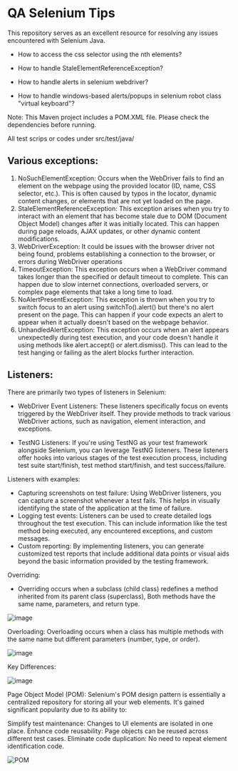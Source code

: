 # QA Selenium Tips
This repository serves as an excellent resource for resolving any issues encountered with Selenium Java.

- How to access the css selector using the nth elements?

- How to handle StaleElementReferenceException?

- How to handle alerts in selenium webdriver?

- How to handle windows-based alerts/popups in selenium robot class "virtual keyboard"?

Note: This Maven project includes a POM.XML file. Please check the dependencies before running.

All test scrips or codes under src/test/java/

## Various exceptions:
1. NoSuchElementException: Occurs when the WebDriver fails to find an element on the webpage using the provided locator (ID, name, CSS selector, etc.). This is often caused by typos in the locator, dynamic content changes, or elements that are not yet loaded on the page.
2. StaleElementReferenceException: This exception arises when you try to interact with an element that has become stale due to DOM (Document Object Model) changes after it was initially located. This can happen during page reloads, AJAX updates, or other dynamic content modifications.
3. WebDriverException: It could be issues with the browser driver not being found, problems establishing a connection to the browser, or errors during WebDriver operations
4. TimeoutException: This exception occurs when a WebDriver command takes longer than the specified or default timeout to complete. This can happen due to slow internet connections, overloaded servers, or complex page elements that take a long time to load.
5. NoAlertPresentException: This exception is thrown when you try to switch focus to an alert using switchTo().alert() but there's no alert present on the page. This can happen if your code expects an alert to appear when it actually doesn't based on the webpage behavior.
6. UnhandledAlertException: This exception occurs when an alert appears unexpectedly during test execution, and your code doesn't handle it using methods like alert.accept() or alert.dismiss(). This can lead to the test hanging or failing as the alert blocks further interaction.

## Listeners:
There are primarily two types of listeners in Selenium:

- WebDriver Event Listeners: These listeners specifically focus on events triggered by the WebDriver itself. They provide methods to track various WebDriver actions, such as navigation, element interaction, and exceptions.

- TestNG Listeners:  If you're using TestNG as your test framework alongside Selenium, you can leverage TestNG listeners. These listeners offer hooks into various stages of the test execution process, including test suite start/finish, test method start/finish, and test success/failure.

Listeners with examples: 
- Capturing screenshots on test failure: Using WebDriver listeners, you can capture a screenshot whenever a test fails. This helps in visually identifying the state of the application at the time of failure.
- Logging test events: Listeners can be used to create detailed logs throughout the test execution. This can include information like the test method being executed, any encountered exceptions, and custom messages.
- Custom reporting: By implementing listeners, you can generate customized test reports that include additional data points or visual aids beyond the basic information provided by the testing framework.

Overriding:
- Overriding occurs when a subclass (child class) redefines a method inherited from its parent class (superclass), Both methods have the same name, parameters, and return type.

![image](https://github.com/Haitham-Mahmoud/QA_Automation_Selenium_Java/assets/37036064/82b315c3-f829-4425-8074-cbb12c8ded2c)


Overloading:
Overloading occurs when a class has multiple methods with the same name but different parameters (number, type, or order).

![image](https://github.com/Haitham-Mahmoud/QA_Automation_Selenium_Java/assets/37036064/8f928b56-4ba0-49db-bea5-e2362cb5ec7d)

Key Differences:

![image](https://github.com/Haitham-Mahmoud/QA_Automation_Selenium_Java/assets/37036064/1e32fffc-142f-47ba-bc36-eeeb901661c3)

Page Object Model (POM):
Selenium's POM design pattern is essentially a centralized repository for storing all your web elements. It's gained significant popularity due to its ability to:

Simplify test maintenance: Changes to UI elements are isolated in one place.
Enhance code reusability: Page objects can be reused across different test cases.
Eliminate code duplication: No need to repeat element identification code.


![POM](https://github.com/Haitham-Mahmoud/QA_Automation_Selenium_Java/assets/37036064/48cec586-9041-4864-8eee-4bfce5c292ca)


